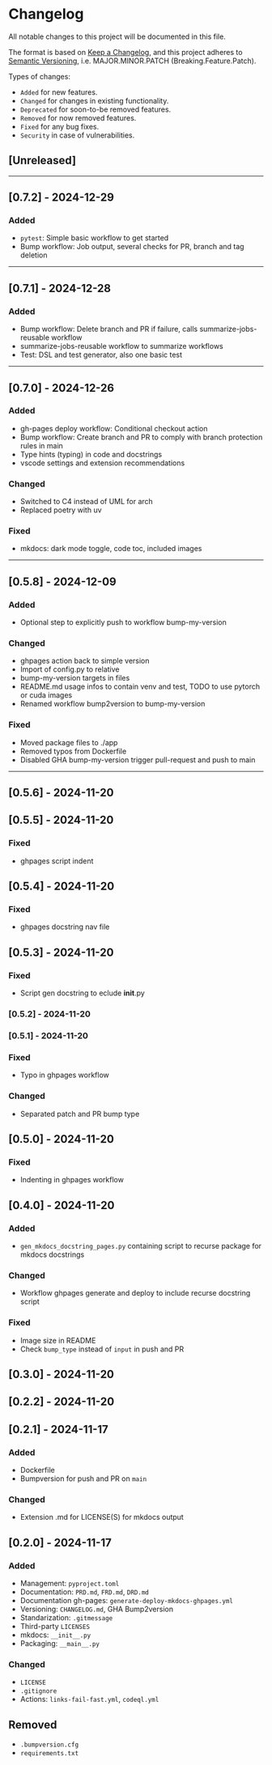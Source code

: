 # Changelog

All notable changes to this project will be documented in this file.

The format is based on [Keep a Changelog](https://keepachangelog.com/en/1.0.0/),
and this project adheres to [Semantic Versioning](https://semver.org/spec/v2.0.0.html), i.e. MAJOR.MINOR.PATCH (Breaking.Feature.Patch).

Types of changes:

- `Added` for new features.
- `Changed` for changes in existing functionality.
- `Deprecated` for soon-to-be removed features.
- `Removed` for now removed features.
- `Fixed` for any bug fixes.
- `Security` in case of vulnerabilities.

## [Unreleased]

---

## [0.7.2] - 2024-12-29

### Added

- `pytest`: Simple basic workflow to get started
- Bump workflow: Job output, several checks for PR, branch and tag deletion

---

## [0.7.1] - 2024-12-28

### Added

- Bump workflow: Delete branch and PR if failure, calls summarize-jobs-reusable workflow
- summarize-jobs-reusable workflow to summarize workflows
- Test: DSL and test generator, also one basic test

---

## [0.7.0] - 2024-12-26

### Added

- gh-pages deploy workflow: Conditional checkout action
- Bump workflow: Create branch and PR to comply with branch protection rules in main
- Type hints (typing) in code and docstrings
- vscode settings and extension recommendations

### Changed

- Switched to C4 instead of UML for arch
- Replaced poetry with uv

### Fixed

- mkdocs: dark mode toggle, code toc, included images

---

## [0.5.8] - 2024-12-09

### Added

- Optional step to explicitly push to workflow bump-my-version

### Changed

- ghpages action back to simple version
- Import of config.py to relative
- bump-my-version targets in files
- README.md usage infos to contain venv and test, TODO to use pytorch or cuda images
- Renamed workflow bump2version to bump-my-version

### Fixed

- Moved package files to ./app
- Removed typos from Dockerfile
- Disabled GHA bump-my-version trigger pull-request and push to main

---

## [0.5.6] - 2024-11-20

## [0.5.5] - 2024-11-20

### Fixed

- ghpages script indent

## [0.5.4] - 2024-11-20

### Fixed

- ghpages docstring nav file

## [0.5.3] - 2024-11-20

### Fixed

- Script gen docstring to eclude __init__.py

### [0.5.2] - 2024-11-20

### [0.5.1] - 2024-11-20

### Fixed

- Typo in ghpages workflow

### Changed

- Separated patch and PR bump type

## [0.5.0] - 2024-11-20

### Fixed

- Indenting in ghpages workflow

## [0.4.0] - 2024-11-20

### Added

- `gen_mkdocs_docstring_pages.py` containing script to recurse package for mkdocs docstrings

### Changed

- Workflow ghpages generate and deploy to include recurse docstring script

### Fixed

- Image size in README
- Check `bump_type` instead of `input` in push and PR

## [0.3.0] - 2024-11-20

## [0.2.2] - 2024-11-20

## [0.2.1] - 2024-11-17

### Added

- Dockerfile
- Bumpversion for push and PR on `main`

### Changed

- Extension .md for LICENSE(S) for mkdocs output

## [0.2.0] - 2024-11-17

### Added

- Management: `pyproject.toml`
- Documentation: `PRD.md`, `FRD.md`, `DRD.md`
- Documentation gh-pages: `generate-deploy-mkdocs-ghpages.yml`
- Versioning: `CHANGELOG.md`, GHA Bump2version
- Standarization: `.gitmessage`
- Third-party `LICENSES`
- mkdocs: `__init__.py`
- Packaging: `__main__.py`

### Changed

- `LICENSE`
- `.gitignore`
- Actions: `links-fail-fast.yml`, `codeql.yml`

## Removed

- `.bumpversion.cfg`
- `requirements.txt`

